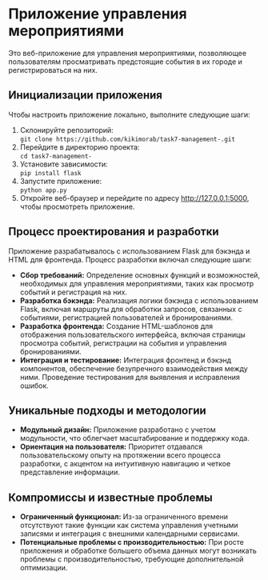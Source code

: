 <h1>Приложение управления мероприятиями</h1>

<p>Это веб-приложение для управления мероприятиями, позволяющее пользователям просматривать предстоящие события в их городе и регистрироваться на них.</p>

<h2>Инициализации приложения</h2>
<p>Чтобы настроить приложение локально, выполните следующие шаги:</p>

<ol>
  <li>Склонируйте репозиторий:<br>
    <code>git clone https://github.com/kikimorab/task7-management-.git</code></li>
  <li>Перейдите в директорию проекта:<br>
    <code>cd task7-management-</code></li>
  <li>Установите зависимости:<br>
    <code>pip install flask</code></li>
  <li>Запустите приложение:<br>
    <code>python app.py</code></li>
  <li>Откройте веб-браузер и перейдите по адресу <a href="http://127.0.0.1:5000/"> http://127.0.0.1:5000</a>, чтобы просмотреть приложение.</li>
</ol>

<h2>Процесс проектирования и разработки</h2>
<p>Приложение разрабатывалось с использованием Flask для бэкэнда и HTML для фронтенда. Процесс разработки включал следующие шаги:</p>

<ul>
  <li><strong>Сбор требований:</strong> Определение основных функций и возможностей, необходимых для управления мероприятиями, таких как просмотр событий и регистрация на них.</li>
  <li><strong>Разработка бэкэнда:</strong> Реализация логики бэкэнда с использованием Flask, включая маршруты для обработки запросов, связанных с событиями, регистрацией пользователей и бронированиями.</li>
  <li><strong>Разработка фронтенда:</strong> Создание HTML-шаблонов для отображения пользовательского интерфейса, включая страницы просмотра событий, регистрации на события и управления бронированиями.</li>
  <li><strong>Интеграция и тестирование:</strong> Интеграция фронтенд и бэкэнд компонентов, обеспечение безупречного взаимодействия между ними. Проведение тестирования для выявления и исправления ошибок.</li>
</ul>

<h2>Уникальные подходы и методологии</h2>
<ul>
  <li><strong>Модульный дизайн:</strong> Приложение разработано с учетом модульности, что облегчает масштабирование и поддержку кода.</li>
  <li><strong>Ориентация на пользователя:</strong> Приоритет отдавался пользовательскому опыту на протяжении всего процесса разработки, с акцентом на интуитивную навигацию и четкое представление информации.</li>
</ul>

<h2>Компромиссы и известные проблемы</h2>
<ul>
  <li><strong>Ограниченный функционал:</strong> Из-за ограниченного времени отсутствуют такие функции как система управления учетными записями и интеграция с внешними календарными сервисами.</li>
  <li><strong>Потенциальные проблемы с производительностью:</strong> При росте приложения и обработке большего объема данных могут возникать проблемы с производительностью, требующие дополнительной оптимизации.
